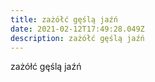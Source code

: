 ```yaml
---
title: zażółć gęślą jaźń
date: 2021-02-12T17:49:28.049Z
description: zażółć gęślą jaźń
---
```

zażółć gęślą jaźń